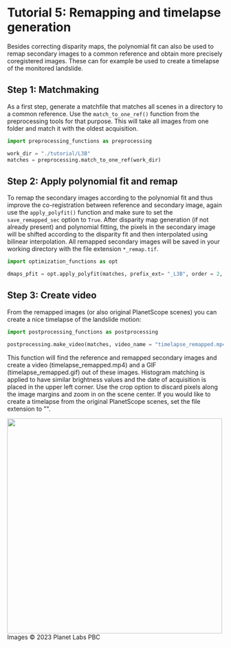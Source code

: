 # Tutorial 5: Remapping and timelapse generation

Besides correcting disparity maps, the polynomial fit can also be used to remap secondary images to a common reference and obtain more precisely coregistered images. These can for example be used to create a timelapse of the monitored landslide. 

## Step 1: Matchmaking

As a first step, generate a matchfile that matches all scenes in a directory to a common reference. Use the `match_to_one_ref()` function from the preprocessing tools for that purpose. This will take all images from one folder and match it with the oldest acquisition. 

``` python
import preprocessing_functions as preprocessing

work_dir = "./tutorial/L3B"
matches = preprocessing.match_to_one_ref(work_dir)
```

## Step 2: Apply polynomial fit and remap

To remap the secondary images according to the polynomial fit and thus improve the co-registration between reference and secondary image, again use the `apply_polyfit()` function and make sure to set the `save_remapped_sec` option to `True`. After disparity map generation (if not already present) and polynomial fitting, the pixels in the secondary image will be shifted according to the disparity fit and then interpolated using bilinear interpolation. All remapped secondary images will be saved in your working directory with the file extension `*_remap.tif`.

``` python
import optimization_functions as opt

dmaps_pfit = opt.apply_polyfit(matches, prefix_ext= "_L3B", order = 2, demname = cop_dem, save_remapped_sec = True)
```

## Step 3: Create video

From the remapped images (or also original PlanetScope scenes) you can create a nice timelapse of the landslide motion:

``` python
import postprocessing_functions as postprocessing

postprocessing.make_video(matches, video_name = "timelapse_remapped.mp4", ext = "_remap", crop = 300)
```

This function will find the reference and remapped secondary images and create a video (timelapse_remapped.mp4) and a GIF (timelapse_remapped.gif) out of these images. Histogram matching is applied to have similar brightness values and the date of acquisition is placed in the upper left corner. Use the crop option to discard pixels along the image margins and zoom in on the scene center. If you would like to create a timelapse from the original PlanetScope scenes, set the file extension to "".

<img src='./figures/remapped_scenes.gif' width='500'>
Images © 2023 Planet Labs PBC
